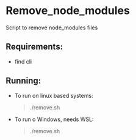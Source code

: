 # Remove_node_modules
Script to remove node_modules files

 ## Requirements:
  - find cli

 ## Running:
 
- To run on linux based systems:
  > ./remove.sh

- To run o Windows, needs WSL:
  > ./remove.sh

